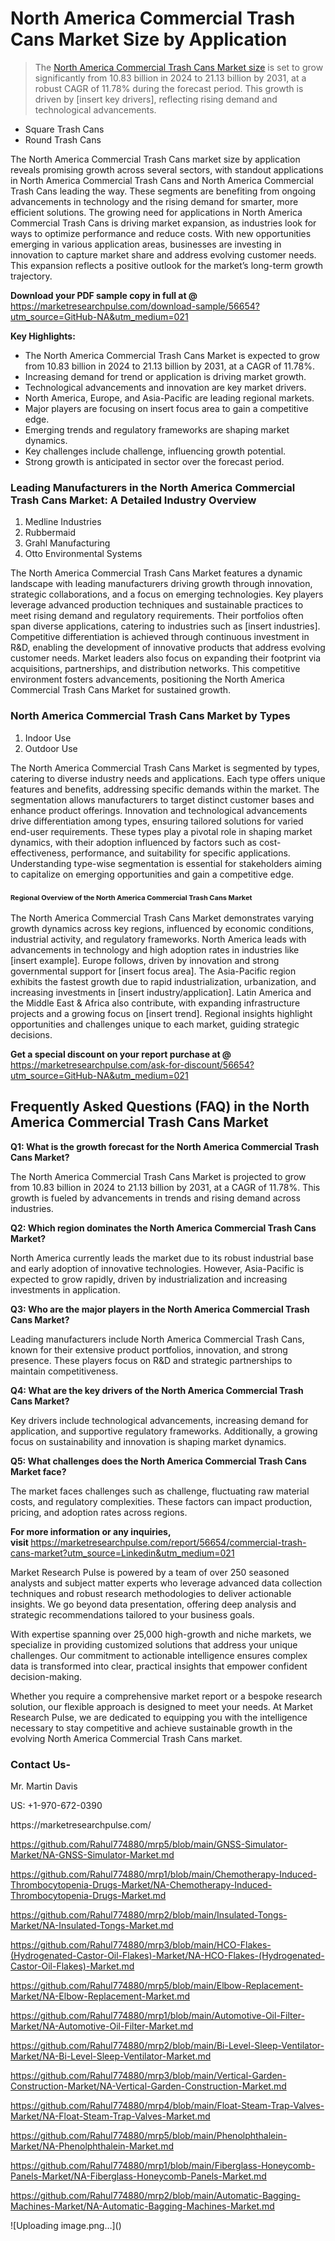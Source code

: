 <h1>North America Commercial Trash Cans Market&nbsp;Size by Application</h1><blockquote><p>The <a href="https://marketresearchpulse.com/download-sample/56654?utm_source=GitHub-NA&amp;utm_medium=021">North America Commercial Trash Cans Market size</a> is set to grow significantly from 10.83 billion in 2024 to 21.13 billion by 2031, at a robust CAGR of 11.78% during the forecast period. This growth is driven by [insert key drivers], reflecting rising demand and technological advancements.</p></blockquote><ul><li>Square Trash Cans<li> Round Trash Cans</li></ul><p>The North America Commercial Trash Cans market size by application reveals promising growth across several sectors, with standout applications in North America Commercial Trash Cans and North America Commercial Trash Cans leading the way. These segments are benefiting from ongoing advancements in technology and the rising demand for smarter, more efficient solutions. The growing need for applications in North America Commercial Trash Cans is driving market expansion, as industries look for ways to optimize performance and reduce costs. With new opportunities emerging in various application areas, businesses are investing in innovation to capture market share and address evolving customer needs. This expansion reflects a positive outlook for the market’s long-term growth trajectory.</p><p><strong>Download your PDF sample copy in full at @ </strong><a href="https://marketresearchpulse.com/download-sample/56654?utm_source=GitHub-NA&amp;utm_medium=021">https://marketresearchpulse.com/download-sample/56654?utm_source=GitHub-NA&amp;utm_medium=021</a></p><p><strong>Key Highlights: </strong></p><ul><li>The North America Commercial Trash Cans Market is expected to grow from 10.83 billion in 2024 to 21.13 billion by 2031, at a CAGR of 11.78%.</li><li>Increasing demand for trend or application is driving market growth.</li><li>Technological advancements and innovation are key market drivers.</li><li>North America, Europe, and Asia-Pacific are leading regional markets.</li><li>Major players are focusing on insert focus area to gain a competitive edge.</li><li>Emerging trends and regulatory frameworks are shaping market dynamics.</li><li>Key challenges include challenge, influencing growth potential.</li><li>Strong growth is anticipated in sector over the forecast period.</li></ul><h3>Leading Manufacturers in the North America Commercial Trash Cans Market: A Detailed Industry Overview</h3><ol><li>Medline Industries</li><li>Rubbermaid</li><li>Grahl Manufacturing</li><li>Otto Environmental Systems</li></ol><div class="flex max-w-full flex-col flex-grow"><div class="min-h-8 text-message flex w-full flex-col items-end gap-2 whitespace-normal break-words [.text-message+&amp;]:mt-5" dir="auto" data-message-author-role="assistant" data-message-id="fd8432e4-4910-450d-b182-61b7bfb0a01f" data-message-model-slug="gpt-4o"><div class="flex w-full flex-col gap-1 empty:hidden first:pt-[3px]"><div class="markdown prose w-full break-words dark:prose-invert light"><p>The North America Commercial Trash Cans Market features a dynamic landscape with leading manufacturers driving growth through innovation, strategic collaborations, and a focus on emerging technologies. Key players leverage advanced production techniques and sustainable practices to meet rising demand and regulatory requirements. Their portfolios often span diverse applications, catering to industries such as [insert industries]. Competitive differentiation is achieved through continuous investment in R&amp;D, enabling the development of innovative products that address evolving customer needs. Market leaders also focus on expanding their footprint via acquisitions, partnerships, and distribution networks. This competitive environment fosters advancements, positioning the North America Commercial Trash Cans Market for sustained growth.</p></div></div></div></div><h3>North America Commercial Trash Cans Market by Types</h3><ol><li>Indoor Use<li> Outdoor Use</li></ol><div class="flex max-w-full flex-col flex-grow"><div class="min-h-8 text-message flex w-full flex-col items-end gap-2 whitespace-normal break-words [.text-message+&amp;]:mt-5" dir="auto" data-message-author-role="assistant" data-message-id="084470be-0bb7-4664-bddf-5156b4f41249" data-message-model-slug="gpt-4o-mini"><div class="flex w-full flex-col gap-1 empty:hidden first:pt-[3px]"><div class="markdown prose w-full break-words dark:prose-invert light"><p>The North America Commercial Trash Cans Market is segmented by types, catering to diverse industry needs and applications. Each type offers unique features and benefits, addressing specific demands within the market. The segmentation allows manufacturers to target distinct customer bases and enhance product offerings. Innovation and technological advancements drive differentiation among types, ensuring tailored solutions for varied end-user requirements. These types play a pivotal role in shaping market dynamics, with their adoption influenced by factors such as cost-effectiveness, performance, and suitability for specific applications. Understanding type-wise segmentation is essential for stakeholders aiming to capitalize on emerging opportunities and gain a competitive edge.</p></div></div></div></div><h3><span style="font-size: 11px;">Regional Overview of the North America Commercial Trash Cans Market</span></h3><div class="flex max-w-full flex-col flex-grow"><div class="min-h-8 text-message flex w-full flex-col items-end gap-2 whitespace-normal break-words [.text-message+&amp;]:mt-5" dir="auto" data-message-author-role="assistant" data-message-id="e9038762-ce64-4e30-91c9-9bd413514231" data-message-model-slug="gpt-4o-mini"><div class="flex w-full flex-col gap-1 empty:hidden first:pt-[3px]"><div class="markdown prose w-full break-words dark:prose-invert light"><p>The North America Commercial Trash Cans Market demonstrates varying growth dynamics across key regions, influenced by economic conditions, industrial activity, and regulatory frameworks. North America leads with advancements in technology and high adoption rates in industries like [insert example]. Europe follows, driven by innovation and strong governmental support for [insert focus area]. The Asia-Pacific region exhibits the fastest growth due to rapid industrialization, urbanization, and increasing investments in [insert industry/application]. Latin America and the Middle East &amp; Africa also contribute, with expanding infrastructure projects and a growing focus on [insert trend]. Regional insights highlight opportunities and challenges unique to each market, guiding strategic decisions.</p></div></div></div></div><p><strong>Get a special discount on your report purchase at @ </strong><a href="https://marketresearchpulse.com/ask-for-discount/56654?utm_source=GitHub-NA&amp;utm_medium=021">https://marketresearchpulse.com/ask-for-discount/56654?utm_source=GitHub-NA&amp;utm_medium=021</a></p><h2>Frequently Asked Questions (FAQ) in the North America Commercial Trash Cans Market</h2><p><strong>Q1: What is the growth forecast for the North America Commercial Trash Cans Market?</strong></p><p>The North America Commercial Trash Cans Market is projected to grow from 10.83 billion in 2024 to 21.13 billion by 2031, at a CAGR of 11.78%. This growth is fueled by advancements in trends and rising demand across industries.</p><p><strong>Q2: Which region dominates the North America Commercial Trash Cans Market?</strong></p><p>North America currently leads the market due to its robust industrial base and early adoption of innovative technologies. However, Asia-Pacific is expected to grow rapidly, driven by industrialization and increasing investments in application.</p><p><strong>Q3: Who are the major players in the North America Commercial Trash Cans Market?</strong></p><p>Leading manufacturers include North America Commercial Trash Cans, known for their extensive product portfolios, innovation, and strong presence. These players focus on R&amp;D and strategic partnerships to maintain competitiveness.</p><p><strong>Q4: What are the key drivers of the North America Commercial Trash Cans Market?</strong></p><p>Key drivers include technological advancements, increasing demand for application, and supportive regulatory frameworks. Additionally, a growing focus on sustainability and innovation is shaping market dynamics.</p><p><strong>Q5: What challenges does the North America Commercial Trash Cans Market face?</strong></p><p>The market faces challenges such as challenge, fluctuating raw material costs, and regulatory complexities. These factors can impact production, pricing, and adoption rates across regions.</p><p><strong>For more information or any inquiries, visit&nbsp;</strong><a href="https://marketresearchpulse.com/report/56654/commercial-trash-cans-market?utm_source=Linkedin&utm_medium=021">https://marketresearchpulse.com/report/56654/commercial-trash-cans-market?utm_source=Linkedin&utm_medium=021</a></p><p>Market Research Pulse is powered by a team of over 250 seasoned analysts and subject matter experts who leverage advanced data collection techniques and robust research methodologies to deliver actionable insights. We go beyond data presentation, offering deep analysis and strategic recommendations tailored to your business goals.</p><p>With expertise spanning over 25,000 high-growth and niche markets, we specialize in providing customized solutions that address your unique challenges. Our commitment to actionable intelligence ensures complex data is transformed into clear, practical insights that empower confident decision-making.</p><p>Whether you require a comprehensive market report or a bespoke research solution, our flexible approach is designed to meet your needs. At Market Research Pulse, we are dedicated to equipping you with the intelligence necessary to stay competitive and achieve sustainable growth in the evolving North America Commercial Trash Cans market.</p><h3><strong>Contact Us-</strong></h3><p>Mr. Martin Davis</p><p>US: +1-970-672-0390</p><p>https://marketresearchpulse.com/</p><p><a href="https://github.com/Rahul774880/mrp5/blob/main/GNSS-Simulator-Market/NA-GNSS-Simulator-Market.md">https://github.com/Rahul774880/mrp5/blob/main/GNSS-Simulator-Market/NA-GNSS-Simulator-Market.md</a></p><p><a href="https://github.com/Rahul774880/mrp1/blob/main/Chemotherapy-Induced-Thrombocytopenia-Drugs-Market/NA-Chemotherapy-Induced-Thrombocytopenia-Drugs-Market.md">https://github.com/Rahul774880/mrp1/blob/main/Chemotherapy-Induced-Thrombocytopenia-Drugs-Market/NA-Chemotherapy-Induced-Thrombocytopenia-Drugs-Market.md</a></p><p><a href="https://github.com/Rahul774880/mrp2/blob/main/Insulated-Tongs-Market/NA-Insulated-Tongs-Market.md">https://github.com/Rahul774880/mrp2/blob/main/Insulated-Tongs-Market/NA-Insulated-Tongs-Market.md</a></p><p><a href="https://github.com/Rahul774880/mrp3/blob/main/HCO-Flakes-(Hydrogenated-Castor-Oil-Flakes)-Market/NA-HCO-Flakes-(Hydrogenated-Castor-Oil-Flakes)-Market.md">https://github.com/Rahul774880/mrp3/blob/main/HCO-Flakes-(Hydrogenated-Castor-Oil-Flakes)-Market/NA-HCO-Flakes-(Hydrogenated-Castor-Oil-Flakes)-Market.md</a></p><p><a href="https://github.com/Rahul774880/mrp5/blob/main/Elbow-Replacement-Market/NA-Elbow-Replacement-Market.md">https://github.com/Rahul774880/mrp5/blob/main/Elbow-Replacement-Market/NA-Elbow-Replacement-Market.md</a></p><p><a href="https://github.com/Rahul774880/mrp1/blob/main/Automotive-Oil-Filter-Market/NA-Automotive-Oil-Filter-Market.md">https://github.com/Rahul774880/mrp1/blob/main/Automotive-Oil-Filter-Market/NA-Automotive-Oil-Filter-Market.md</a></p><p><a href="https://github.com/Rahul774880/mrp2/blob/main/Bi-Level-Sleep-Ventilator-Market/NA-Bi-Level-Sleep-Ventilator-Market.md">https://github.com/Rahul774880/mrp2/blob/main/Bi-Level-Sleep-Ventilator-Market/NA-Bi-Level-Sleep-Ventilator-Market.md</a></p><p><a href="https://github.com/Rahul774880/mrp3/blob/main/Vertical-Garden-Construction-Market/NA-Vertical-Garden-Construction-Market.md">https://github.com/Rahul774880/mrp3/blob/main/Vertical-Garden-Construction-Market/NA-Vertical-Garden-Construction-Market.md</a></p><p><a href="https://github.com/Rahul774880/mrp4/blob/main/Float-Steam-Trap-Valves-Market/NA-Float-Steam-Trap-Valves-Market.md">https://github.com/Rahul774880/mrp4/blob/main/Float-Steam-Trap-Valves-Market/NA-Float-Steam-Trap-Valves-Market.md</a></p><p><a href="https://github.com/Rahul774880/mrp5/blob/main/Phenolphthalein-Market/NA-Phenolphthalein-Market.md">https://github.com/Rahul774880/mrp5/blob/main/Phenolphthalein-Market/NA-Phenolphthalein-Market.md</a></p><p><a href="https://github.com/Rahul774880/mrp1/blob/main/Fiberglass-Honeycomb-Panels-Market/NA-Fiberglass-Honeycomb-Panels-Market.md">https://github.com/Rahul774880/mrp1/blob/main/Fiberglass-Honeycomb-Panels-Market/NA-Fiberglass-Honeycomb-Panels-Market.md</a></p><p><a href="https://github.com/Rahul774880/mrp2/blob/main/Automatic-Bagging-Machines-Market/NA-Automatic-Bagging-Machines-Market.md">https://github.com/Rahul774880/mrp2/blob/main/Automatic-Bagging-Machines-Market/NA-Automatic-Bagging-Machines-Market.md</a></p>
![Uploading image.png…]()
